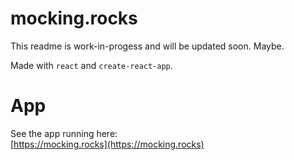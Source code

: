 # mocking.rocks

This readme is work-in-progess and will be updated soon.
Maybe.

Made with `react` and `create-react-app`.

# App

See the app running here:  
[https://mocking.rocks](https://mocking.rocks)